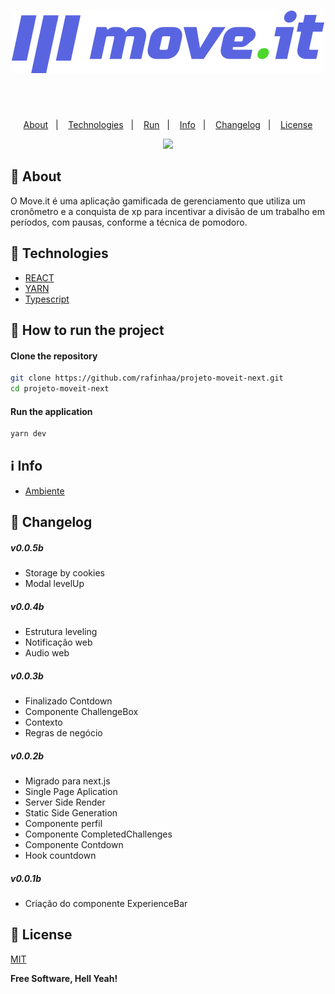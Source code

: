 <h4 align="center">
    <h1 align="center">
      <img alt="move.it" title="move.it" src="/public/logo-full.svg" />
    </h1>
    <br><br>
    <p align="center">
      <a href="#-about">About</a>&nbsp;&nbsp;&nbsp;|&nbsp;&nbsp;&nbsp;
      <a href="#-technologies">Technologies</a>&nbsp;&nbsp;&nbsp;|&nbsp;&nbsp;&nbsp;
      <a href="#-how-to-run-the-project">Run</a>&nbsp;&nbsp;&nbsp;|&nbsp;&nbsp;&nbsp;
      <a href="#-info">Info</a>&nbsp;&nbsp;&nbsp;|&nbsp;&nbsp;&nbsp;
      <a href="#-changelog">Changelog</a>&nbsp;&nbsp;&nbsp;|&nbsp;&nbsp;&nbsp;
      <a href="#-license">License</a>
  </p>
</h4>

<p align="center">
  <a href="https://rocketseat.com.br">
    <img src="https://i.imgur.com/1o7urkT.png">
  </a>
</p>

## 🔖 About
O Move.it é uma aplicação gamificada de gerenciamento que utiliza um cronômetro e a conquista de xp para incentivar a divisão de um trabalho em períodos, com pausas, conforme a técnica de pomodoro.

## 🚀 Technologies
- [REACT](https://reactjs.org/)
- [YARN](https://yarnpkg.com/)
- [Typescript](https://www.typescriptlang.org/)

## 🏁 How to run the project
#### Clone the repository
```bash
git clone https://github.com/rafinhaa/projeto-moveit-next.git
cd projeto-moveit-next
```

#### Run the application
```bash
yarn dev
```

## ℹ️ Info
- [Ambiente](https://www.notion.so/Configura-es-do-ambiente-React-76f2963a042f45b9b9b567a2795945b8)

## 📄 Changelog
##### v0.0.5b
- Storage by cookies
- Modal levelUp

##### v0.0.4b
- Estrutura leveling
- Notificação web
- Audio web

##### v0.0.3b
- Finalizado Contdown
- Componente ChallengeBox
- Contexto
- Regras de negócio

##### v0.0.2b
- Migrado para next.js
- Single Page Aplication
- Server Side Render
- Static Side Generation
- Componente perfil
- Componente CompletedChallenges
- Componente Contdown
- Hook countdown 

##### v0.0.1b
- Criação do componente ExperienceBar

## 📝 License

[MIT](LICENSE.txt)

**Free Software, Hell Yeah!**